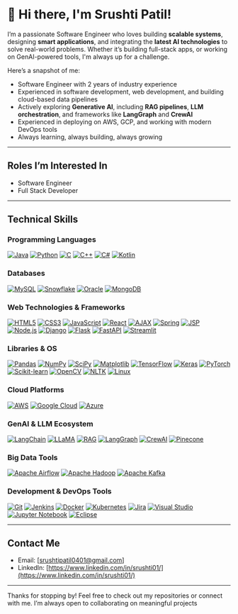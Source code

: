 # 👋 Hi there, I'm Srushti Patil!

I’m a passionate Software Engineer who loves building **scalable systems**, designing **smart applications**, and integrating the **latest AI technologies** to solve real-world problems. Whether it’s building full-stack apps, or working on GenAI-powered tools, I'm always up for a challenge.

Here’s a snapshot of me:
- Software Engineer with 2 years of industry experience
- Experienced in software development, web development, and building cloud-based data pipelines
- Actively exploring **Generative AI**, including **RAG pipelines**, **LLM orchestration**, and frameworks like **LangGraph** and **CrewAI**
- Experienced in deploying on AWS, GCP, and working with modern DevOps tools
- Always learning, always building, always growing

---

## Roles I’m Interested In
- Software Engineer  
- Full Stack Developer  

---

## Technical Skills

### Programming Languages 
[![Java](https://img.shields.io/badge/Java-ED8B00?style=for-the-badge&logo=openjdk&logoColor=white)](https://www.java.com/)
[![Python](https://img.shields.io/badge/Python-3776AB?style=for-the-badge&logo=python&logoColor=white)](https://www.python.org/)
[![C](https://img.shields.io/badge/C-00599C?style=for-the-badge&logo=c&logoColor=white)](https://en.wikipedia.org/wiki/C_(programming_language))
[![C++](https://img.shields.io/badge/C++-00599C?style=for-the-badge&logo=c%2B%2B&logoColor=white)](https://isocpp.org/)
[![C#](https://img.shields.io/badge/C%23-239120?style=for-the-badge&logo=c-sharp&logoColor=white)](https://learn.microsoft.com/en-us/dotnet/csharp/)
[![Kotlin](https://img.shields.io/badge/Kotlin-0095D5?style=for-the-badge&logo=kotlin&logoColor=white)](https://kotlinlang.org/)

### Databases
[![MySQL](https://img.shields.io/badge/MySQL-4479A1?style=for-the-badge&logo=mysql&logoColor=white)](https://www.mysql.com/)
[![Snowflake](https://img.shields.io/badge/Snowflake-29B5E8?style=for-the-badge&logo=snowflake&logoColor=white)](https://www.snowflake.com/)
[![Oracle](https://img.shields.io/badge/Oracle-F80000?style=for-the-badge&logo=oracle&logoColor=white)](https://www.oracle.com/)
[![MongoDB](https://img.shields.io/badge/MongoDB-47A248?style=for-the-badge&logo=mongodb&logoColor=white)](https://www.mongodb.com/)

### Web Technologies & Frameworks
[![HTML5](https://img.shields.io/badge/HTML5-E34F26?style=for-the-badge&logo=html5&logoColor=white)](https://developer.mozilla.org/en-US/docs/Web/HTML)
[![CSS3](https://img.shields.io/badge/CSS3-1572B6?style=for-the-badge&logo=css3&logoColor=white)](https://developer.mozilla.org/en-US/docs/Web/CSS)
[![JavaScript](https://img.shields.io/badge/JavaScript-F7DF1E?style=for-the-badge&logo=javascript&logoColor=black)](https://developer.mozilla.org/en-US/docs/Web/JavaScript)
[![React](https://img.shields.io/badge/React-20232A?style=for-the-badge&logo=react&logoColor=61DAFB)](https://reactjs.org/)
[![AJAX](https://img.shields.io/badge/AJAX-005571?style=for-the-badge&logo=jquery&logoColor=white)](https://developer.mozilla.org/en-US/docs/Web/Guide/AJAX)
[![Spring](https://img.shields.io/badge/Spring-6DB33F?style=for-the-badge&logo=spring&logoColor=white)](https://spring.io/)
[![JSP](https://img.shields.io/badge/JSP-007396?style=for-the-badge&logo=java&logoColor=white)](https://docs.oracle.com/javaee/7/tutorial/servlets012.htm)
[![Node.js](https://img.shields.io/badge/Node.js-339933?style=for-the-badge&logo=nodedotjs&logoColor=white)](https://nodejs.org/)
[![Django](https://img.shields.io/badge/Django-092E20?style=for-the-badge&logo=django&logoColor=white)](https://www.djangoproject.com/)
[![Flask](https://img.shields.io/badge/Flask-000000?style=for-the-badge&logo=flask&logoColor=white)](https://flask.palletsprojects.com/)
[![FastAPI](https://img.shields.io/badge/FastAPI-005571?style=for-the-badge&logo=fastapi&logoColor=white)](https://fastapi.tiangolo.com/)
[![Streamlit](https://img.shields.io/badge/Streamlit-FF4B4B?style=for-the-badge&logo=streamlit&logoColor=white)](https://streamlit.io/)

### Libraries & OS
[![Pandas](https://img.shields.io/badge/Pandas-150458?style=for-the-badge&logo=pandas&logoColor=white)](https://pandas.pydata.org/)
[![NumPy](https://img.shields.io/badge/NumPy-013243?style=for-the-badge&logo=numpy&logoColor=white)](https://numpy.org/)
[![SciPy](https://img.shields.io/badge/SciPy-8CAAE6?style=for-the-badge&logo=scipy&logoColor=white)](https://www.scipy.org/)
[![Matplotlib](https://img.shields.io/badge/Matplotlib-11557C?style=for-the-badge&logo=matplotlib&logoColor=white)](https://matplotlib.org/)
[![TensorFlow](https://img.shields.io/badge/TensorFlow-FF6F00?style=for-the-badge&logo=tensorflow&logoColor=white)](https://www.tensorflow.org/)
[![Keras](https://img.shields.io/badge/Keras-D00000?style=for-the-badge&logo=keras&logoColor=white)](https://keras.io/)
[![PyTorch](https://img.shields.io/badge/PyTorch-EE4C2C?style=for-the-badge&logo=pytorch&logoColor=white)](https://pytorch.org/)
[![Scikit-learn](https://img.shields.io/badge/scikit--learn-F7931E?style=for-the-badge&logo=scikit-learn&logoColor=white)](https://scikit-learn.org/)
[![OpenCV](https://img.shields.io/badge/OpenCV-5C3EE8?style=for-the-badge&logo=opencv&logoColor=white)](https://opencv.org/)
[![NLTK](https://img.shields.io/badge/NLTK-9C27B0?style=for-the-badge&logo=python&logoColor=white)](https://www.nltk.org/)
[![Linux](https://img.shields.io/badge/Linux-FCC624?style=for-the-badge&logo=linux&logoColor=black)](https://www.linux.org/)

### Cloud Platforms  
[![AWS](https://img.shields.io/badge/AWS-232F3E?style=for-the-badge&logo=amazonaws&logoColor=white)](https://aws.amazon.com/) [![Google Cloud](https://img.shields.io/badge/GCP-4285F4?style=for-the-badge&logo=googlecloud&logoColor=white)](https://cloud.google.com/) [![Azure](https://img.shields.io/badge/Azure-0078D4?style=for-the-badge&logo=microsoftazure&logoColor=white)](https://azure.microsoft.com/)

### GenAI & LLM Ecosystem  
[![LangChain](https://img.shields.io/badge/LangChain-000000?style=for-the-badge&logo=langchain&logoColor=white)](https://www.langchain.com/) [![LLaMA](https://img.shields.io/badge/LLaMA-005571?style=for-the-badge&logo=meta&logoColor=white)](https://ai.meta.com/llama/) [![RAG](https://img.shields.io/badge/RAG%20Pipelines-blueviolet?style=for-the-badge)]() [![LangGraph](https://img.shields.io/badge/LangGraph-6E00FF?style=for-the-badge)](https://langgraph.dev) [![CrewAI](https://img.shields.io/badge/CrewAI-000000?style=for-the-badge&logo=data:image/svg+xml;base64,YOUR_BASE64_ENCODED_LOGO&logoColor=white)](https://www.crewai.com/) [![Pinecone](https://img.shields.io/badge/Pinecone-03A9F4?style=for-the-badge&logo=pinecone&logoColor=white)](https://www.pinecone.io/)

### Big Data Tools  
[![Apache Airflow](https://img.shields.io/badge/Airflow-017CEE?style=for-the-badge&logo=apacheairflow&logoColor=white)](https://airflow.apache.org/) [![Apache Hadoop](https://img.shields.io/badge/Hadoop-66CCFF?style=for-the-badge&logo=apachehadoop&logoColor=black)](https://hadoop.apache.org/) [![Apache Kafka](https://img.shields.io/badge/Kafka-231F20?style=for-the-badge&logo=apachekafka&logoColor=white)](https://kafka.apache.org/)


### Development & DevOps Tools  
[![Git](https://img.shields.io/badge/Git-F05032?style=for-the-badge&logo=git&logoColor=white)](https://git-scm.com/) [![Jenkins](https://img.shields.io/badge/Jenkins-D24939?style=for-the-badge&logo=jenkins&logoColor=white)](https://www.jenkins.io/) [![Docker](https://img.shields.io/badge/Docker-2496ED?style=for-the-badge&logo=docker&logoColor=white)](https://www.docker.com/) [![Kubernetes](https://img.shields.io/badge/Kubernetes-326CE5?style=for-the-badge&logo=kubernetes&logoColor=white)](https://kubernetes.io/) [![Jira](https://img.shields.io/badge/Jira-0052CC?style=for-the-badge&logo=jira&logoColor=white)](https://www.atlassian.com/software/jira) [![Visual Studio](https://img.shields.io/badge/Visual_Studio-5C2D91?style=for-the-badge&logo=visualstudio&logoColor=white)](https://visualstudio.microsoft.com/) [![Jupyter Notebook](https://img.shields.io/badge/Jupyter_Notebook-DA5B0B?style=for-the-badge&logo=jupyter&logoColor=white)](https://jupyter.org/) [![Eclipse](https://img.shields.io/badge/Eclipse-2C2255?style=for-the-badge&logo=eclipseide&logoColor=white)](https://www.eclipse.org/)

---

## Contact Me
- Email: [srushtipatil0401@gmail.com]
- LinkedIn: [https://www.linkedin.com/in/srushti01/](https://www.linkedin.com/in/srushti01/)

---

Thanks for stopping by! Feel free to check out my repositories or connect with me. I’m always open to collaborating on meaningful projects 
